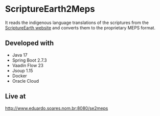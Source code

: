 # ScriptureEarth2Meps

It reads the indigenous language translations of the scriptures from the [ScriptureEarth website](https://www.scriptureearth.org) and converts them to the proprietary MEPS format.

## Developed with
- Java 17
- Spring Boot 2.7.3
- Vaadin Flow 23
- Jsoup 1.15
- Docker
- Oracle Cloud

## Live at
http://www.eduardo.soares.nom.br:8080/se2meps
